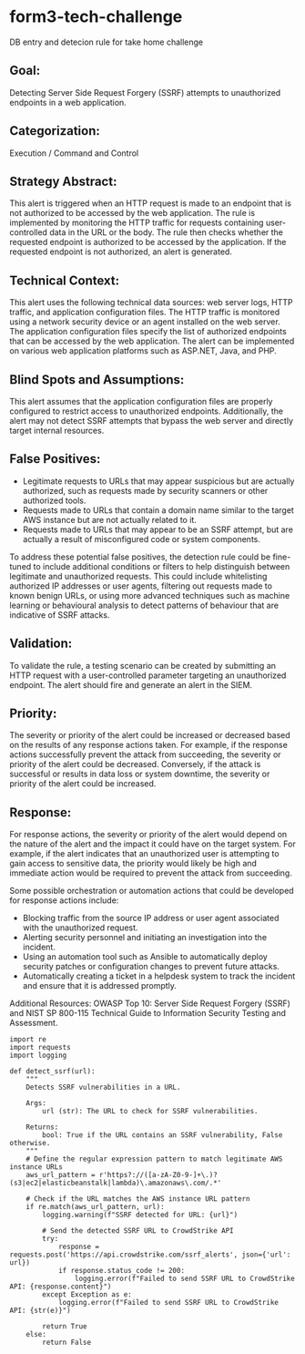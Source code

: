 # form3-tech-challenge
DB entry and detecion rule for take home challenge

## Goal: 
Detecting Server Side Request Forgery (SSRF) attempts to unauthorized endpoints in a web application.

## Categorization: 
Execution / Command and Control

## Strategy Abstract: 
This alert is triggered when an HTTP request is made to an endpoint that is not authorized to be accessed by the web application. The rule is implemented by monitoring the HTTP traffic for requests containing user-controlled data in the URL or the body. The rule then checks whether the requested endpoint is authorized to be accessed by the application. If the requested endpoint is not authorized, an alert is generated.

## Technical Context: 
This alert uses the following technical data sources: web server logs, HTTP traffic, and application configuration files. The HTTP traffic is monitored using a network security device or an agent installed on the web server. The application configuration files specify the list of authorized endpoints that can be accessed by the web application. The alert can be implemented on various web application platforms such as ASP.NET, Java, and PHP.

## Blind Spots and Assumptions: 
This alert assumes that the application configuration files are properly configured to restrict access to unauthorized endpoints. Additionally, the alert may not detect SSRF attempts that bypass the web server and directly target internal resources.

## False Positives: 
- Legitimate requests to URLs that may appear suspicious but are actually authorized, such as requests made by security scanners or other authorized tools.
- Requests made to URLs that contain a domain name similar to the target AWS instance but are not actually related to it.
- Requests made to URLs that may appear to be an SSRF attempt, but are actually a result of misconfigured code or system components.

To address these potential false positives, the detection rule could be fine-tuned to include additional conditions or filters to help distinguish between legitimate and unauthorized requests. This could include whitelisting authorized IP addresses or user agents, filtering out requests made to known benign URLs, or using more advanced techniques such as machine learning or behavioural analysis to detect patterns of behaviour that are indicative of SSRF attacks.

## Validation:
To validate the rule, a testing scenario can be created by submitting an HTTP request with a user-controlled parameter targeting an unauthorized endpoint. The alert should fire and generate an alert in the SIEM.

## Priority: 
The severity or priority of the alert could be increased or decreased based on the results of any response actions taken. For example, if the response actions successfully prevent the attack from succeeding, the severity or priority of the alert could be decreased. Conversely, if the attack is successful or results in data loss or system downtime, the severity or priority of the alert could be increased.

## Response: 
For response actions, the severity or priority of the alert would depend on the nature of the alert and the impact it could have on the target system. For example, if the alert indicates that an unauthorized user is attempting to gain access to sensitive data, the priority would likely be high and immediate action would be required to prevent the attack from succeeding.

Some possible orchestration or automation actions that could be developed for response actions include:

- Blocking traffic from the source IP address or user agent associated with the unauthorized request.
- Alerting security personnel and initiating an investigation into the incident.
- Using an automation tool such as Ansible to automatically deploy security patches or configuration changes to prevent future attacks.
- Automatically creating a ticket in a helpdesk system to track the incident and ensure that it is addressed promptly.

Additional Resources: OWASP Top 10: Server Side Request Forgery (SSRF) and NIST SP 800-115 Technical Guide to Information Security Testing and Assessment.


    import re
    import requests
    import logging

    def detect_ssrf(url):
        """
        Detects SSRF vulnerabilities in a URL.

        Args:
            url (str): The URL to check for SSRF vulnerabilities.

        Returns:
            bool: True if the URL contains an SSRF vulnerability, False otherwise.
        """
        # Define the regular expression pattern to match legitimate AWS instance URLs
        aws_url_pattern = r'https?://([a-zA-Z0-9-]+\.)?(s3|ec2|elasticbeanstalk|lambda)\.amazonaws\.com/.*'

        # Check if the URL matches the AWS instance URL pattern
        if re.match(aws_url_pattern, url):
            logging.warning(f"SSRF detected for URL: {url}")

            # Send the detected SSRF URL to CrowdStrike API
            try:
                response = requests.post('https://api.crowdstrike.com/ssrf_alerts', json={'url': url})
                if response.status_code != 200:
                    logging.error(f"Failed to send SSRF URL to CrowdStrike API: {response.content}")
            except Exception as e:
                logging.error(f"Failed to send SSRF URL to CrowdStrike API: {str(e)}")

            return True
        else:
            return False
